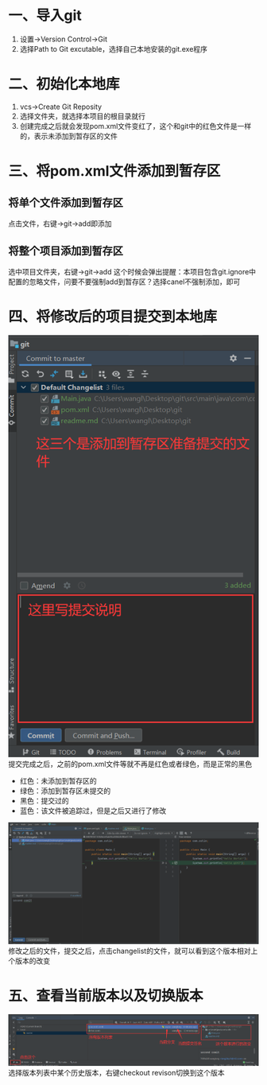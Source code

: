 # 一、导入git
1. 设置->Version Control->Git
2. 选择Path to Git excutable，选择自己本地安装的git.exe程序

# 二、初始化本地库
1. vcs->Create Git Reposity
2. 选择文件夹，就选择本项目的根目录就行
3. 创建完成之后就会发现pom.xml文件变红了，这个和git中的红色文件是一样的，表示未添加到暂存区的文件

# 三、将pom.xml文件添加到暂存区 
## 将单个文件添加到暂存区
点击文件，右键->git->add即添加
## 将整个项目添加到暂存区
选中项目文件夹，右键->git->add
这个时候会弹出提醒：本项目包含git.ignore中配置的忽略文件，问要不要强制add到暂存区？选择canel不强制添加，即可

# 四、将修改后的项目提交到本地库
![img.png](mdImg/img.png)
提交完成之后，之前的pom.xml文件等就不再是红色或者绿色，而是正常的黑色
- 红色：未添加到暂存区的
- 绿色：添加到暂存区未提交的
- 黑色：提交过的
- 蓝色：该文件被追踪过，但是之后又进行了修改

![img.png](mdImg/img2.png)
修改之后的文件，提交之后，点击changelist的文件，就可以看到这个版本相对上个版本的改变

# 五、查看当前版本以及切换版本
![img.png](mdImg/img3.png)
选择版本列表中某个历史版本，右键checkout revison切换到这个版本

  
